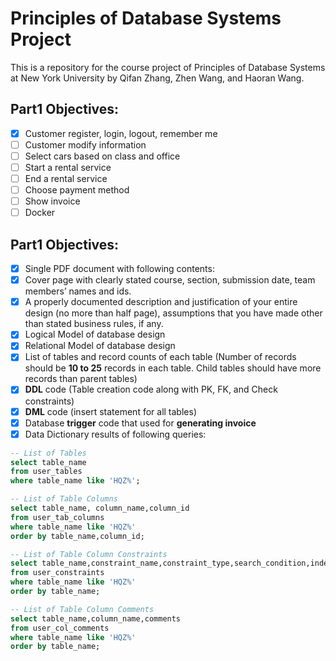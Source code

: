 # Principles of Database Systems Project

This is a repository for the course project of Principles of Database Systems at New York University by Qifan Zhang, Zhen Wang, and Haoran Wang.

## Part1 Objectives:
- [x] Customer register, login, logout, remember me
- [ ] Customer modify information
- [ ] Select cars based on class and office
- [ ] Start a rental service
- [ ] End a rental service
- [ ] Choose payment method
- [ ] Show invoice
- [ ] Docker

## Part1 Objectives:
- [X] Single PDF document with following contents:
- [X] Cover page with clearly stated course, section, submission date, team 
  members’ names and ids.
- [X] A properly documented description and justification of your entire 
  design (no more than half page), assumptions that you have made other 
  than stated business rules, if any.
- [X] Logical Model of database design
- [X] Relational Model of database design
- [X] List of tables and record counts of each table (Number of records should 
  be **10 to 25** records in each table. Child tables should have more records 
  than parent tables)
- [X] **DDL** code (Table creation code along with PK, FK, and Check constraints)
- [X] **DML** code (insert statement for all tables)
- [X] Database **trigger** code that used for **generating invoice**
- [X] Data Dictionary results of following queries:

```sql
-- List of Tables 
select table_name 
from user_tables 
where table_name like 'HQZ%';

-- List of Table Columns 
select table_name, column_name,column_id 
from user_tab_columns 
where table_name like 'HQZ%' 
order by table_name,column_id;

-- List of Table Column Constraints 
select table_name,constraint_name,constraint_type,search_condition,index_name,r_constraint_name,delete_rule 
from user_constraints 
where table_name like 'HQZ%' 
order by table_name;

-- List of Table Column Comments 
select table_name,column_name,comments 
from user_col_comments 
where table_name like 'HQZ%' 
order by table_name;
```



